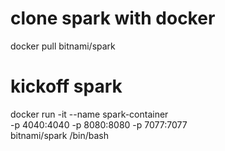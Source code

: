 # clone spark with docker
docker pull bitnami/spark

# kickoff spark
docker run -it --name spark-container \
  -p 4040:4040 -p 8080:8080 -p 7077:7077 \
  bitnami/spark /bin/bash


